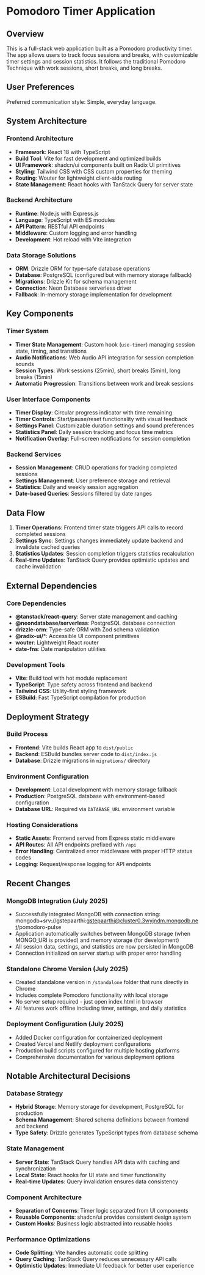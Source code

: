 # Pomodoro Timer Application

## Overview

This is a full-stack web application built as a Pomodoro productivity timer. The app allows users to track focus sessions and breaks, with customizable timer settings and session statistics. It follows the traditional Pomodoro Technique with work sessions, short breaks, and long breaks.

## User Preferences

Preferred communication style: Simple, everyday language.

## System Architecture

### Frontend Architecture
- **Framework**: React 18 with TypeScript
- **Build Tool**: Vite for fast development and optimized builds
- **UI Framework**: shadcn/ui components built on Radix UI primitives
- **Styling**: Tailwind CSS with CSS custom properties for theming
- **Routing**: Wouter for lightweight client-side routing
- **State Management**: React hooks with TanStack Query for server state

### Backend Architecture
- **Runtime**: Node.js with Express.js
- **Language**: TypeScript with ES modules
- **API Pattern**: RESTful API endpoints
- **Middleware**: Custom logging and error handling
- **Development**: Hot reload with Vite integration

### Data Storage Solutions
- **ORM**: Drizzle ORM for type-safe database operations
- **Database**: PostgreSQL (configured but with memory storage fallback)
- **Migrations**: Drizzle Kit for schema management
- **Connection**: Neon Database serverless driver
- **Fallback**: In-memory storage implementation for development

## Key Components

### Timer System
- **Timer State Management**: Custom hook (`use-timer`) managing session state, timing, and transitions
- **Audio Notifications**: Web Audio API integration for session completion sounds
- **Session Types**: Work sessions (25min), short breaks (5min), long breaks (15min)
- **Automatic Progression**: Transitions between work and break sessions

### User Interface Components
- **Timer Display**: Circular progress indicator with time remaining
- **Timer Controls**: Start/pause/reset functionality with visual feedback
- **Settings Panel**: Customizable duration settings and sound preferences
- **Statistics Panel**: Daily session tracking and focus time metrics
- **Notification Overlay**: Full-screen notifications for session completion

### Backend Services
- **Session Management**: CRUD operations for tracking completed sessions
- **Settings Management**: User preference storage and retrieval
- **Statistics**: Daily and weekly session aggregation
- **Date-based Queries**: Sessions filtered by date ranges

## Data Flow

1. **Timer Operations**: Frontend timer state triggers API calls to record completed sessions
2. **Settings Sync**: Settings changes immediately update backend and invalidate cached queries
3. **Statistics Updates**: Session completion triggers statistics recalculation
4. **Real-time Updates**: TanStack Query provides optimistic updates and cache invalidation

## External Dependencies

### Core Dependencies
- **@tanstack/react-query**: Server state management and caching
- **@neondatabase/serverless**: PostgreSQL database connection
- **drizzle-orm**: Type-safe ORM with Zod schema validation
- **@radix-ui/***: Accessible UI component primitives
- **wouter**: Lightweight React router
- **date-fns**: Date manipulation utilities

### Development Tools
- **Vite**: Build tool with hot module replacement
- **TypeScript**: Type safety across frontend and backend
- **Tailwind CSS**: Utility-first styling framework
- **ESBuild**: Fast TypeScript compilation for production

## Deployment Strategy

### Build Process
- **Frontend**: Vite builds React app to `dist/public`
- **Backend**: ESBuild bundles server code to `dist/index.js`
- **Database**: Drizzle migrations in `migrations/` directory

### Environment Configuration
- **Development**: Local development with memory storage fallback
- **Production**: PostgreSQL database with environment-based configuration
- **Database URL**: Required via `DATABASE_URL` environment variable

### Hosting Considerations
- **Static Assets**: Frontend served from Express static middleware
- **API Routes**: All API endpoints prefixed with `/api`
- **Error Handling**: Centralized error middleware with proper HTTP status codes
- **Logging**: Request/response logging for API endpoints

## Recent Changes

### MongoDB Integration (July 2025)
- Successfully integrated MongoDB with connection string: mongodb+srv://gstepaarthi:gstepaarthi@cluster0.3wyjndm.mongodb.net/pomodoro-pulse
- Application automatically switches between MongoDB storage (when MONGO_URI is provided) and memory storage (for development)
- All session data, settings, and statistics are now persisted in MongoDB
- Connection initialized on server startup with proper error handling

### Standalone Chrome Version (July 2025)
- Created standalone version in `/standalone` folder that runs directly in Chrome
- Includes complete Pomodoro functionality with local storage
- No server setup required - just open index.html in browser
- All features work offline including timer, settings, and daily statistics

### Deployment Configuration (July 2025)
- Added Docker configuration for containerized deployment
- Created Vercel and Netlify deployment configurations
- Production build scripts configured for multiple hosting platforms
- Comprehensive documentation for various deployment options

## Notable Architectural Decisions

### Database Strategy
- **Hybrid Storage**: Memory storage for development, PostgreSQL for production
- **Schema Management**: Shared schema definitions between frontend and backend
- **Type Safety**: Drizzle generates TypeScript types from database schema

### State Management
- **Server State**: TanStack Query handles API data with caching and synchronization
- **Local State**: React hooks for UI state and timer functionality
- **Real-time Updates**: Query invalidation ensures data consistency

### Component Architecture
- **Separation of Concerns**: Timer logic separated from UI components
- **Reusable Components**: shadcn/ui provides consistent design system
- **Custom Hooks**: Business logic abstracted into reusable hooks

### Performance Optimizations
- **Code Splitting**: Vite handles automatic code splitting
- **Query Caching**: TanStack Query reduces unnecessary API calls
- **Optimistic Updates**: Immediate UI feedback for better user experience